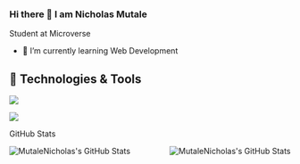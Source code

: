 ### Hi there 👋 I am Nicholas Mutale
Student at Microverse
- 🌱 I’m currently learning Web Development


## 🔧 Technologies & Tools

![](https://img.shields.io/badge/Editor-VS_Code-informational?style=flat&logo=visual-studio-code&logoColor=white&color=6aa6f8)

![](https://img.shields.io/badge/Code-JavaScript-informational?style=flat&logo=javascript&logoColor=white&color=6aa6f8)

GitHub Stats

<a href="https://github.com/Mutalenic/Mutalenic">
  <img align="left" src="https://github-readme-stats.vercel.app/api/top-langs/?username=mutalenic&hide=c%2B%2B,c,matlab,assembly&title_color=6aa6f8&text_color=8a919a&icon_color=6aa6f8&bg_color=22272e" alt="MutaleNicholas's GitHub Stats" />
</a>

<a href="https://github.com/Mutalenic/Mutalenic">
  <img align="right" src="https://github-readme-stats.vercel.app/api?username=mutalenic&show_icons=true&line_height=27&count_private=true&title_color=6aa6f8&text_color=8a919a&icon_color=6aa6f8&bg_color=22272e" alt="MutaleNicholas's GitHub Stats" />



<!--
**Mutalenic/mutalenic** is a ✨ _special_ ✨ repository because its `README.md` (this file) appears on your GitHub profile.

Here are some ideas to get you started:

- 🔭 I’m currently working on ...

- 👯 I’m looking to collaborate on ...
- 🤔 I’m looking for help with ...
- 💬 Ask me about ...
- 📫 How to reach me: ...
- 😄 Pronouns: ...
- ⚡ Fun fact: ...

#my-github-statistics

Portfolio under construction
